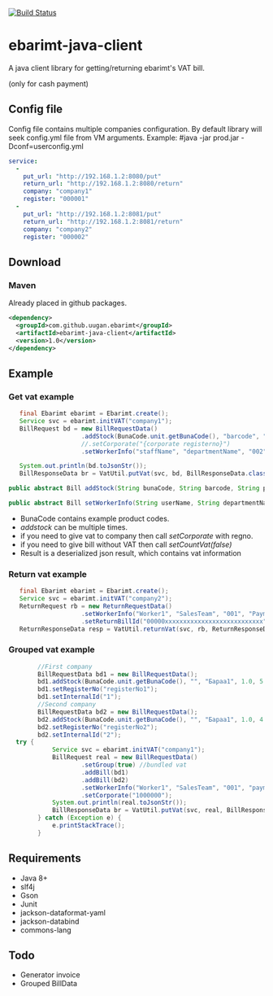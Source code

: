 [![Build Status](https://travis-ci.org/uugan/ebarimt-java-client.svg?branch=master)](https://travis-ci.org/uugan/ebarimt-java-client)

# ebarimt-java-client
A java client library for getting/returning ebarimt's VAT bill. 

(only for cash payment)

## Config file
Config file contains multiple companies configuration.
By default library will seek config.yml file from VM arguments. 
Example: 
    #java -jar prod.jar -Dconf=userconfig.yml

```yaml
service:
  -
    put_url: "http://192.168.1.2:8080/put"
    return_url: "http://192.168.1.2:8080/return"
    company: "company1"
    register: "000001"
  -
    put_url: "http://192.168.1.2:8081/put"
    return_url: "http://192.168.1.2:8081/return"
    company: "company2"
    register: "000002"
```
## Download
### Maven
Already placed in github packages. 

```xml
<dependency>
  <groupId>com.github.uugan.ebarimt</groupId>
  <artifactId>ebarimt-java-client</artifactId>
  <version>1.0</version>
</dependency>
```
## Example
### Get vat example
```java
   final Ebarimt ebarimt = Ebarimt.create();
   Service svc = ebarimt.initVAT("company1");
   BillRequest bd = new BillRequestData()
                    .addStock(BunaCode.unit.getBunaCode(), "barcode", "ItemName", 2.0, 1.0, 2.0) //buna code, barcode, itemname, qty, unitprice, total
                    //.setCorporate("{corporate registerno}")
                    .setWorkerInfo("staffName", "departmentName", "002", "Payment", "app");

   System.out.println(bd.toJsonStr());
   BillResponseData br = VatUtil.putVat(svc, bd, BillResponseData.class, 20000);

```
```java
public abstract Bill addStock(String bunaCode, String barcode, String productName, Double qty, Double unitPrice, Double total);

public abstract Bill setWorkerInfo(String userName, String departmentName, String msisdn, String paymentType, String src);

```

- BunaCode contains example product codes.
- *addstock* can be multiple times.
- if you need to give vat to company then call *setCorporate* with regno.
- if you need to give bill without VAT then call *setCountVat(false)* 
- Result is a deserialized json result, which contains vat information
### Return vat example
```java
   final Ebarimt ebarimt = Ebarimt.create();
   Service svc = ebarimt.initVAT("company2");
   ReturnRequest rb = new ReturnRequestData()
                    .setWorkerInfo("Worker1", "SalesTeam", "001", "PaymentReturn", "erp")
                    .setReturnBillId("00000xxxxxxxxxxxxxxxxxxxxxxxxxxx");
   ReturnResponseData resp = VatUtil.returnVat(svc, rb, ReturnResponseData.class, 20000);
```
### Grouped vat example
```java
        //First company
        BillRequestData bd1 = new BillRequestData();
        bd1.addStock(BunaCode.unit.getBunaCode(), "", "Бараа1", 1.0, 5.0, 5.0);
        bd1.setRegisterNo("registerNo1");
        bd1.setInternalId("1");
        //Second company
        BillRequestData bd2 = new BillRequestData();
        bd2.addStock(BunaCode.unit.getBunaCode(), "", "Бараа1", 1.0, 4.0, 4.0);
        bd2.setRegisterNo("registerNo2");
        bd2.setInternalId("2");
  try {
            Service svc = ebarimt.initVAT("company1");
            BillRequest real = new BillRequestData()
                    .setGroup(true) //bundled vat
                    .addBill(bd1)
                    .addBill(bd2)
                    .setWorkerInfo("Worker1", "SalesTeam", "001", "payment1", "system")
                    .setCorporate("1000000");
            System.out.println(real.toJsonStr());
            BillResponseData br = VatUtil.putVat(svc, real, BillResponseData.class, 20000);
        } catch (Exception e) {
            e.printStackTrace();
        }
```
## Requirements
* Java 8+
* slf4j
* Gson
* Junit
* jackson-dataformat-yaml
* jackson-databind
* commons-lang
## Todo
* Generator invoice
* Grouped BillData